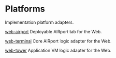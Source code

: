 # Platforms

Implementation platform adapters.

[web-airport](./web-airport)
Deployable AIRport tab for the Web.

[web-terminal](./web-terminal)
Core AIRport logic adapter for the Web.

[web-tower](./web-tower)
Application VM logic adapter for the Web.
